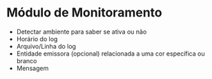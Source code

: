 # Módulo de Monitoramento

- Detectar ambiente para saber se ativa ou não
- Horário do log
- Arquivo/Linha do log
- Entidade emissora (opcional) relacionada a uma cor específica ou branco
- Mensagem

